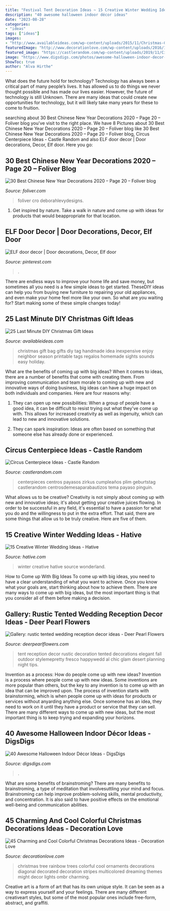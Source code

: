 ```yaml
---
title: "Festival Tent Decoration Ideas ~ 15 Creative Winter Wedding Ideas"
description: "40 awesome halloween indoor décor ideas"
date: "2023-08-28"
categories:
- "ideas"
tags: ["ideas"]
images:
- "http://www.availableideas.com/wp-content/uploads/2015/11/Christmas-Gift-Ideas-7.jpg"
featuredImage: "http://www.decorationlove.com/wp-content/uploads/2016/10/White-House-Rainbow-Christmas-Tree.jpg"
featured_image: "https://castlerandom.com/wp-content/uploads/2019/11/Circus-Party-Carnival-Party-Birthday-Centerpiece-Table-Decoration.jpg"
image: "https://www.digsdigs.com/photos/awesome-halloween-indoor-decor-ideas-22-554x788.jpg"
ShowToc: true
author: "Alva Hirthe"
---
```



What does the future hold for technology?
Technology has always been a critical part of many people’s lives. It has allowed us to do things we never thought possible and has made our lives easier. However, the future of technology is still Unknown. There are many ideas that could create new opportunities for technology, but it will likely take many years for these to come to fruition.

	

		
searching about 30 Best Chinese New Year Decorations 2020 – Page 20 – Foliver blog you've visit to the right place. We have 8 Pictures about 30 Best Chinese New Year Decorations 2020 – Page 20 – Foliver blog like 30 Best Chinese New Year Decorations 2020 – Page 20 – Foliver blog, Circus Centerpiece Ideas - Castle Random and also ELF door decor | Door decorations, Decor, Elf door. Here you go:
		
    
## 30 Best Chinese New Year Decorations 2020 – Page 20 – Foliver Blog

<img loading=lazy src="http://www.foliver.com/wp-content/uploads/2020/01/20-Chinese-New-Year-Decoration.jpg" onerror="this.onerror=null;this.src='https://tse1.mm.bing.net/th?id=OIP.GF5Nf4rhHztkYNTFyk1kaAHaLH&amp;pid=15.1';" alt="30 Best Chinese New Year Decorations 2020 – Page 20 – Foliver blog">

_Source: foliver.com_

>foliver cro deborahlevydesigns. 

	

1. Get inspired by nature. Take a walk in nature and come up with ideas for products that would beappropriate for that location.

    
## ELF Door Decor | Door Decorations, Decor, Elf Door

<img loading=lazy src="https://i.pinimg.com/736x/92/d9/60/92d960ae3861932f1813fc6c8872ad38.jpg" onerror="this.onerror=null;this.src='https://tse3.mm.bing.net/th?id=OIP.rqByvdL5eva1IzH-mYO4-gHaJ3&amp;pid=15.1';" alt="ELF door decor | Door decorations, Decor, Elf door">

_Source: pinterest.com_

>. 

	

There are endless ways to improve your home life and save money, but sometimes all you need is a few simple ideas to get started. TheseDIY ideas can help you from buying new furniture to repairing your old appliances, and even make your home feel more like your own. So what are you waiting for? Start making some of these simple changes today!

    
## 25 Last Minute DIY Christmas Gift Ideas

<img loading=lazy src="http://www.availableideas.com/wp-content/uploads/2015/11/Christmas-Gift-Ideas-7.jpg" onerror="this.onerror=null;this.src='https://tse4.mm.bing.net/th?id=OIP.shA6tvp2tf_XpzW22xxGqAHaLH&amp;pid=15.1';" alt="25 Last Minute DIY Christmas Gift Ideas">

_Source: availableideas.com_

>christmas gift bag gifts diy tag handmade idea inexpensive enjoy neighbor season printable tags regalos homemade sights sounds easy holiday. 

	

What are the benefits of coming up with big ideas?
When it comes to ideas, there are a number of benefits that come with creating them. From improving communication and team morale to coming up with new and innovative ways of doing business, big ideas can have a huge impact on both individuals and companies. Here are four reasons why: 
1. They can open up new possibilities: When a group of people have a good idea, it can be difficult to resist trying out what they've come up with. This allows for increased creativity as well as ingenuity, which can lead to new and innovative solutions. 

2. They can spark inspiration: Ideas are often based on something that someone else has already done or experienced.

    
## Circus Centerpiece Ideas - Castle Random

<img loading=lazy src="https://castlerandom.com/wp-content/uploads/2019/11/Circus-Party-Carnival-Party-Birthday-Centerpiece-Table-Decoration.jpg" onerror="this.onerror=null;this.src='https://tse4.mm.bing.net/th?id=OIP.uTxirFu9TirAKRsUwLUvvgHaLw&amp;pid=15.1';" alt="Circus Centerpiece Ideas - Castle Random">

_Source: castlerandom.com_

>centerpieces centros payasos zirkus cumpleaños plim geburtstag castlerandom centrosdemesaparabautizos tema payaso pinguin. 

	

What allows us to be creative?
Creativity is not simply about coming up with new and innovative ideas; it's about getting your creative juices flowing. In order to be successful in any field, it's essential to have a passion for what you do and the willingness to put in the extra effort. That said, there are some things that allow us to be truly creative. Here are five of them.

    
## 15 Creative Winter Wedding Ideas - Hative

<img loading=lazy src="https://hative.com/wp-content/uploads/2014/11/winter-wedding-ideas/6-creative-winter-wedding-ideas.jpg" onerror="this.onerror=null;this.src='https://tse2.mm.bing.net/th?id=OIP.hOg-SMJphY2IVrwydnHPBgHaJ5&amp;pid=15.1';" alt="15 Creative Winter Wedding Ideas - Hative">

_Source: hative.com_

>winter creative hative source wonderland. 

	

How to Come up With Big Ideas
To come up with big ideas, you need to have a clear understanding of what you want to achieve. Once you know what your goals are, start thinking about how to achieve them. There are many ways to come up with big ideas, but the most important thing is that you consider all of them before making a decision.

    
## Gallery: Rustic Tented Wedding Reception Decor Ideas - Deer Pearl Flowers

<img loading=lazy src="https://www.deerpearlflowers.com/wp-content/uploads/2015/02/rustic-tented-wedding-reception-decor-ideas.jpg" onerror="this.onerror=null;this.src='https://tse2.mm.bing.net/th?id=OIP.sCyKgCvkUazfWJ9mTDm4cQHaLH&amp;pid=15.1';" alt="Gallery: rustic tented wedding reception decor ideas - Deer Pearl Flowers">

_Source: deerpearlflowers.com_

>tent reception decor rustic decoration tented decorations elegant fall outdoor stylemepretty fresco happywedd al chic glam desert planning night tips. 

	

Invention as a process: How do people come up with new ideas?
Invention is a process where people come up with new ideas. Some inventions are more popular than others, but the key to any invention is to come up with an idea that can be improved upon. The process of invention starts with brainstorming, which is when people come up with ideas for products or services without anyarding anything else. Once someone has an idea, they need to work on it until they have a product or service that they can sell. There are many different ways to come up with new ideas, but the most important thing is to keep trying and expanding your horizons.

    
## 40 Awesome Halloween Indoor Décor Ideas - DigsDigs

<img loading=lazy src="https://www.digsdigs.com/photos/awesome-halloween-indoor-decor-ideas-22-554x788.jpg" onerror="this.onerror=null;this.src='https://tse3.mm.bing.net/th?id=OIP.5CbvNfYuqQPNWDu7Jw9BsAHaKi&amp;pid=15.1';" alt="40 Awesome Halloween Indoor Décor Ideas - DigsDigs">

_Source: digsdigs.com_

>. 

	

What are some benefits of brainstroming?
There are many benefits to brainstroming, a type of meditation that involvesuttling your mind and focus. Brainstroming can help improve problem-solving skills, mental productivity, and concentration. It is also said to have positive effects on the emotional well-being and communication abilities.

    
## 45 Charming And Cool Colorful Christmas Decorations Ideas - Decoration Love

<img loading=lazy src="http://www.decorationlove.com/wp-content/uploads/2016/10/White-House-Rainbow-Christmas-Tree.jpg" onerror="this.onerror=null;this.src='https://tse1.mm.bing.net/th?id=OIP.ZmJFxXKULN6-CuwvlegRiwHaJ6&amp;pid=15.1';" alt="45 Charming and Cool Colorful Christmas Decorations Ideas - Decoration Love">

_Source: decorationlove.com_

>christmas tree rainbow trees colorful cool ornaments decorations diagonal decorated decoration stripes multicolored dreaming themes might decor lights ombr charming. 

	

Creative art is a form of art that has its own unique style. It can be seen as a way to express yourself and your feelings. There are many different creativeart styles, but some of the most popular ones include free-form, abstract, and graffiti.


